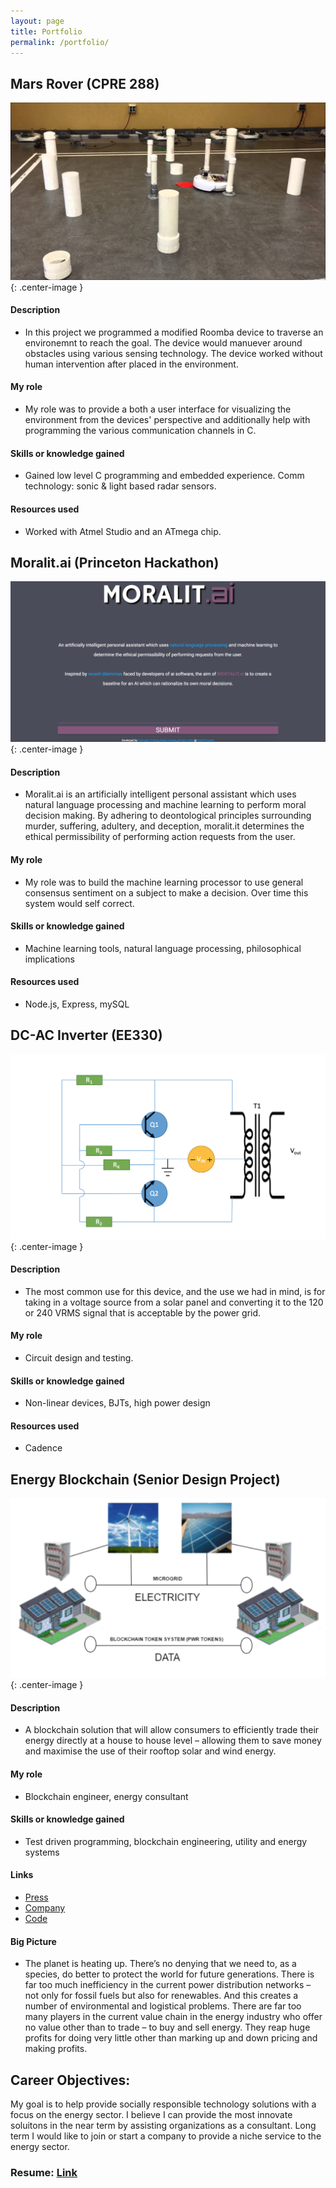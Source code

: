 ```yaml
---
layout: page
title: Portfolio
permalink: /portfolio/
---
```


## Mars Rover (CPRE 288)

![alt text](https://raw.githubusercontent.com/bgeils/bgeils.github.io/master/images/marsrover.jpg){: .center-image }

#### Description
* In this project we programmed a modified Roomba device to traverse an environemnt to reach the goal. The device would manuever around obstacles using various sensing technology. The device worked without human intervention after placed in the environment.

#### My role
* My role was to provide a both a user interface for visualizing the environment from the devices' perspective and additionally help with programming the various communication channels in C.

#### Skills or knowledge gained
* Gained low level C programming and embedded experience. Comm technology: sonic & light based radar sensors.

#### Resources used
* Worked with Atmel Studio and an ATmega chip.

## Moralit.ai (Princeton Hackathon)

![alt text](https://raw.githubusercontent.com/bgeils/bgeils.github.io/master/images/moralit.png){: .center-image }

#### Description
* Moralit.ai is an artificially intelligent personal assistant which uses natural language processing and machine learning to perform moral decision making. By adhering to deontological principles surrounding murder, suffering, adultery, and deception, moralit.it determines the ethical permissibility of performing action requests from the user.

#### My role
* My role was to build the machine learning processor to use general consensus sentiment on a subject to make a decision. Over time this system would self correct. 

#### Skills or knowledge gained
* Machine learning tools, natural language processing, philosophical implications

#### Resources used
* Node.js, Express, mySQL 

## DC-AC Inverter (EE330)

![alt text](https://raw.githubusercontent.com/bgeils/bgeils.github.io/master/images/ee330.png){: .center-image }

#### Description
* The most common use for this device, and the use we had in mind, is for taking in a voltage source from a solar panel and converting it to the 120 or 240 VRMS signal that is acceptable by the power grid.

#### My role
* Circuit design and testing.

#### Skills or knowledge gained
* Non-linear devices, BJTs, high power design

#### Resources used
* Cadence

## Energy Blockchain (Senior Design Project)

![alt text](https://raw.githubusercontent.com/bgeils/bgeils.github.io/master/images/energyblockchain.png){: .center-image }

#### Description
* A blockchain solution that will allow consumers to efficiently trade their energy directly at a house to house level – allowing them to save money and maximise the use of their rooftop solar and wind energy. 

#### My role
* Blockchain engineer, energy consultant

#### Skills or knowledge gained
* Test driven programming, blockchain engineering, utility and energy systems

#### Links
* [Press](http://brendongeils.com/energy/)
* [Company](http://pwr.company)
* [Code](https://github.com/bgeils/pwr-blockchain)

#### Big Picture
* The planet is heating up. There’s no denying that we need to, as a species, do better to protect the world for future generations. There is far too much inefficiency in the current power distribution networks – not only for fossil fuels but also for renewables. And this creates a number of environmental and logistical problems. There are far too many players in the current value chain in the energy industry who offer no value other than to trade – to buy and sell energy. They reap huge profits for doing very little other than marking up and down pricing and making profits.

## Career Objectives:

My goal is to help provide socially responsible technology solutions with a focus on the energy sector. I believe I can provide the most innovate soluitons in the near term by assisting organizations as a consultant. Long term I would like to join or start a company to provide a niche service to the energy sector.

### Resume: [Link](https://raw.githubusercontent.com/bgeils/bgeils.github.io/master/images/BrendonGeilsResume.pdf)